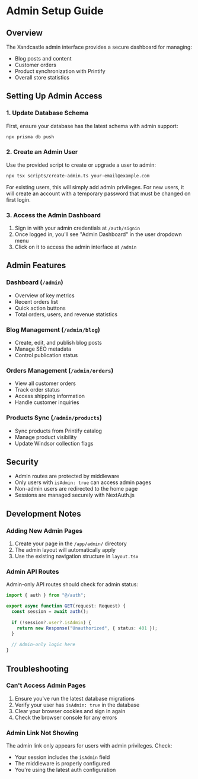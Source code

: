 # Admin Setup Guide

## Overview

The Xandcastle admin interface provides a secure dashboard for managing:
- Blog posts and content
- Customer orders
- Product synchronization with Printify
- Overall store statistics

## Setting Up Admin Access

### 1. Update Database Schema

First, ensure your database has the latest schema with admin support:

```bash
npx prisma db push
```

### 2. Create an Admin User

Use the provided script to create or upgrade a user to admin:

```bash
npx tsx scripts/create-admin.ts your-email@example.com
```

For existing users, this will simply add admin privileges. For new users, it will create an account with a temporary password that must be changed on first login.

### 3. Access the Admin Dashboard

1. Sign in with your admin credentials at `/auth/signin`
2. Once logged in, you'll see "Admin Dashboard" in the user dropdown menu
3. Click on it to access the admin interface at `/admin`

## Admin Features

### Dashboard (`/admin`)
- Overview of key metrics
- Recent orders list
- Quick action buttons
- Total orders, users, and revenue statistics

### Blog Management (`/admin/blog`)
- Create, edit, and publish blog posts
- Manage SEO metadata
- Control publication status

### Orders Management (`/admin/orders`)
- View all customer orders
- Track order status
- Access shipping information
- Handle customer inquiries

### Products Sync (`/admin/products`)
- Sync products from Printify catalog
- Manage product visibility
- Update Windsor collection flags

## Security

- Admin routes are protected by middleware
- Only users with `isAdmin: true` can access admin pages
- Non-admin users are redirected to the home page
- Sessions are managed securely with NextAuth.js

## Development Notes

### Adding New Admin Pages

1. Create your page in the `/app/admin/` directory
2. The admin layout will automatically apply
3. Use the existing navigation structure in `layout.tsx`

### Admin API Routes

Admin-only API routes should check for admin status:

```typescript
import { auth } from "@/auth";

export async function GET(request: Request) {
  const session = await auth();
  
  if (!session?.user?.isAdmin) {
    return new Response("Unauthorized", { status: 401 });
  }
  
  // Admin-only logic here
}
```

## Troubleshooting

### Can't Access Admin Pages

1. Ensure you've run the latest database migrations
2. Verify your user has `isAdmin: true` in the database
3. Clear your browser cookies and sign in again
4. Check the browser console for any errors

### Admin Link Not Showing

The admin link only appears for users with admin privileges. Check:
- Your session includes the `isAdmin` field
- The middleware is properly configured
- You're using the latest auth configuration